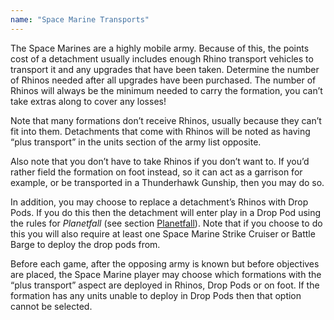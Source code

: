 ```yaml
---
name: "Space Marine Transports"
---
```

The Space Marines are a highly mobile army. Because of this, the points cost of a detachment usually includes enough Rhino transport vehicles to transport it and any upgrades that have been taken. Determine the number of Rhinos needed after all upgrades have been purchased. The number of Rhinos will always be the minimum needed to carry the formation, you can’t take extras along to cover any losses!

Note that many formations don’t receive Rhinos, usually because they can’t fit into them. Detachments that come with Rhinos will be noted as having <q>plus transport</q> in the units section of the army list opposite.

Also note that you don’t have to take Rhinos if you don’t want to. If you’d rather field the formation on foot instead, so it can act as a garrison for example, or be transported in a Thunderhawk Gunship, then you may do so.

In addition, you may choose to replace a detachment’s Rhinos with Drop Pods. If you do this then the detachment will enter play in a Drop Pod using the rules for _Planetfall_ (see section [Planetfall](/tournament-pack/#planetfall)). Note that if you choose to do this you will also require at least one Space Marine Strike Cruiser or Battle Barge to deploy the drop pods from.

Before each game, after the opposing army is known but before objectives are placed, the Space Marine player may choose which formations with the <q>plus transport</q> aspect are deployed in Rhinos, Drop Pods or on foot. If the formation has any units unable to deploy in Drop Pods then that option cannot be selected.